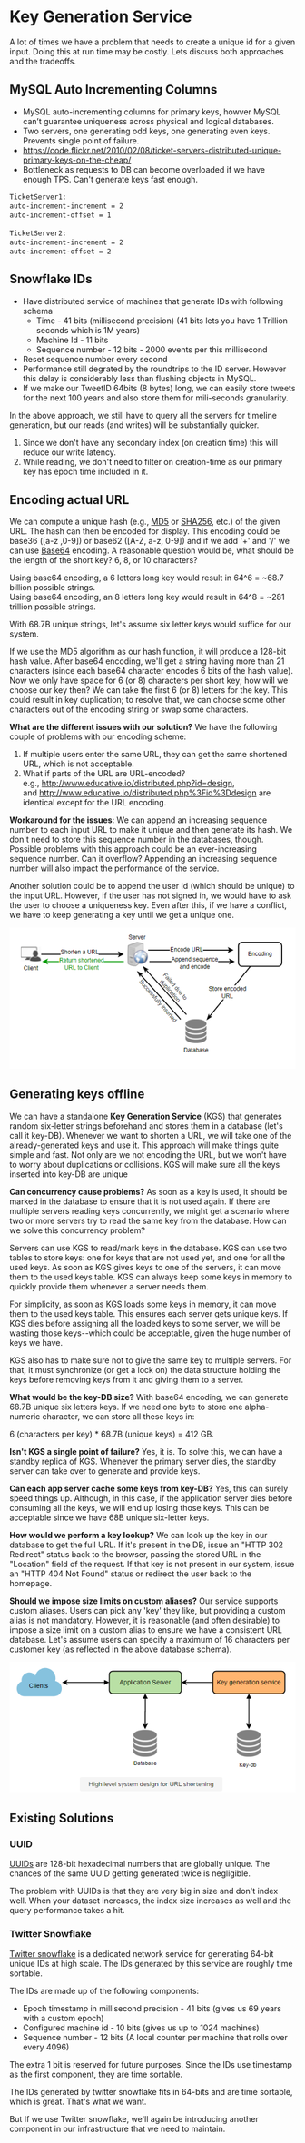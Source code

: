# Key Generation Service

A lot of times we have a problem that needs to create a unique id for a given input. Doing this at run time may be costly. Lets discuss both approaches and the tradeoffs.

## MySQL Auto Incrementing Columns

- MySQL auto-incrementing columns for primary keys, howver MySQL can’t guarantee uniqueness across physical and logical databases.
- Two servers, one generating odd keys, one generating even keys. Prevents single point of failure.
- <https://code.flickr.net/2010/02/08/ticket-servers-distributed-unique-primary-keys-on-the-cheap/>
- Bottleneck as requests to DB can become overloaded if we have enough TPS. Can't generate keys fast enough.

```
TicketServer1:
auto-increment-increment = 2
auto-increment-offset = 1

TicketServer2:
auto-increment-increment = 2
auto-increment-offset = 2
```

## Snowflake IDs

- Have distributed service of machines that generate IDs with following schema
  - Time - 41 bits (millisecond precision) (41 bits lets you have 1 Trillion seconds which is 1M years)
  - Machine Id - 11 bits
  - Sequence number - 12 bits - 2000 events per this millisecond
- Reset sequence number every second
- Performance still degrated by the roundtrips to the ID server. However this delay is considerably less than flushing objects in MySQL.
- If we make our TweetID 64bits (8 bytes) long, we can easily store tweets for the next 100 years and also store them for mili-seconds granularity.

In the above approach, we still have to query all the servers for timeline generation, but our reads (and writes) will be substantially quicker.

1. Since we don't have any secondary index (on creation time) this will reduce our write latency.
2. While reading, we don't need to filter on creation-time as our primary key has epoch time included in it.

## Encoding actual URL

We can compute a unique hash (e.g., [MD5](https://en.wikipedia.org/wiki/MD5) or [SHA256](https://en.wikipedia.org/wiki/SHA-2), etc.) of the given URL. The hash can then be encoded for display. This encoding could be base36 ([a-z ,0-9]) or base62 ([A-Z, a-z, 0-9]) and if we add '+' and '/' we can use [Base64](https://en.wikipedia.org/wiki/Base64#Base64_table) encoding. A reasonable question would be, what should be the length of the short key? 6, 8, or 10 characters?

Using base64 encoding, a 6 letters long key would result in 64^6 = ~68.7 billion possible strings.\
Using base64 encoding, an 8 letters long key would result in 64^8 = ~281 trillion possible strings.

With 68.7B unique strings, let's assume six letter keys would suffice for our system.

If we use the MD5 algorithm as our hash function, it will produce a 128-bit hash value. After base64 encoding, we'll get a string having more than 21 characters (since each base64 character encodes 6 bits of the hash value). Now we only have space for 6 (or 8) characters per short key; how will we choose our key then? We can take the first 6 (or 8) letters for the key. This could result in key duplication; to resolve that, we can choose some other characters out of the encoding string or swap some characters.

**What are the different issues with our solution?** We have the following couple of problems with our encoding scheme:

1. If multiple users enter the same URL, they can get the same shortened URL, which is not acceptable.
2. What if parts of the URL are URL-encoded? e.g., <http://www.educative.io/distributed.php?id=design>, and <http://www.educative.io/distributed.php%3Fid%3Ddesign> are identical except for the URL encoding.

**Workaround for the issues**: We can append an increasing sequence number to each input URL to make it unique and then generate its hash. We don't need to store this sequence number in the databases, though. Possible problems with this approach could be an ever-increasing sequence number. Can it overflow? Appending an increasing sequence number will also impact the performance of the service.

Another solution could be to append the user id (which should be unique) to the input URL. However, if the user has not signed in, we would have to ask the user to choose a uniqueness key. Even after this, if we have a conflict, we have to keep generating a key until we get a unique one.

![](image/KeyGenerationService/1637869255713.png)

## Generating keys offline

We can have a standalone **Key Generation Service** (KGS) that generates random six-letter strings beforehand and stores them in a database (let's call it key-DB). Whenever we want to shorten a URL, we will take one of the already-generated keys and use it. This approach will make things quite simple and fast. Not only are we not encoding the URL, but we won't have to worry about duplications or collisions. KGS will make sure all the keys inserted into key-DB are unique

**Can concurrency cause problems?** As soon as a key is used, it should be marked in the database to ensure that it is not used again. If there are multiple servers reading keys concurrently, we might get a scenario where two or more servers try to read the same key from the database. How can we solve this concurrency problem?

Servers can use KGS to read/mark keys in the database. KGS can use two tables to store keys: one for keys that are not used yet, and one for all the used keys. As soon as KGS gives keys to one of the servers, it can move them to the used keys table. KGS can always keep some keys in memory to quickly provide them whenever a server needs them.

For simplicity, as soon as KGS loads some keys in memory, it can move them to the used keys table. This ensures each server gets unique keys. If KGS dies before assigning all the loaded keys to some server, we will be wasting those keys--which could be acceptable, given the huge number of keys we have.

KGS also has to make sure not to give the same key to multiple servers. For that, it must synchronize (or get a lock on) the data structure holding the keys before removing keys from it and giving them to a server.

**What would be the key-DB size?** With base64 encoding, we can generate 68.7B unique six letters keys. If we need one byte to store one alpha-numeric character, we can store all these keys in:

6 (characters per key) * 68.7B (unique keys) = 412 GB.

**Isn't KGS a single point of failure?** Yes, it is. To solve this, we can have a standby replica of KGS. Whenever the primary server dies, the standby server can take over to generate and provide keys.

**Can each app server cache some keys from key-DB?** Yes, this can surely speed things up. Although, in this case, if the application server dies before consuming all the keys, we will end up losing those keys. This can be acceptable since we have 68B unique six-letter keys.

**How would we perform a key lookup?** We can look up the key in our database to get the full URL. If it's present in the DB, issue an "HTTP 302 Redirect" status back to the browser, passing the stored URL in the "Location" field of the request. If that key is not present in our system, issue an "HTTP 404 Not Found" status or redirect the user back to the homepage.

**Should we impose size limits on custom aliases?** Our service supports custom aliases. Users can pick any 'key' they like, but providing a custom alias is not mandatory. However, it is reasonable (and often desirable) to impose a size limit on a custom alias to ensure we have a consistent URL database. Let's assume users can specify a maximum of 16 characters per customer key (as reflected in the above database schema).

![](image/KeyGenerationService/1637869275712.png)

## Existing Solutions

### UUID

[UUIDs](https://en.wikipedia.org/wiki/Universally_unique_identifier) are 128-bit hexadecimal numbers that are globally unique. The chances of the same UUID getting generated twice is negligible.

The problem with UUIDs is that they are very big in size and don't index well. When your dataset increases, the index size increases as well and the query performance takes a hit.

### Twitter Snowflake

[Twitter snowflake](https://github.com/twitter/snowflake/tree/snowflake-2010) is a dedicated network service for generating 64-bit unique IDs at high scale. The IDs generated by this service are roughly time sortable.

The IDs are made up of the following components:

- Epoch timestamp in millisecond precision - 41 bits (gives us 69 years with a custom epoch)
- Configured machine id - 10 bits (gives us up to 1024 machines)
- Sequence number - 12 bits (A local counter per machine that rolls over every 4096)

The extra 1 bit is reserved for future purposes. Since the IDs use timestamp as the first component, they are time sortable.

The IDs generated by twitter snowflake fits in 64-bits and are time sortable, which is great. That's what we want.

But If we use Twitter snowflake, we'll again be introducing another component in our infrastructure that we need to maintain.
